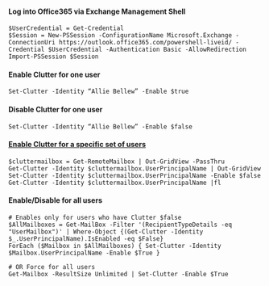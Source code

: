 #### Log into Office365 via Exchange Management Shell
    $UserCredential = Get-Credential 
    $Session = New-PSSession -ConfigurationName Microsoft.Exchange -ConnectionUri https://outlook.office365.com/powershell-liveid/ -Credential $UserCredential -Authentication Basic -AllowRedirection 
    Import-PSSession $Session 

#### Enable Clutter for one user
    Set-Clutter -Identity “Allie Bellew” -Enable $true

#### Disable Clutter for one user
    Set-Clutter -Identity “Allie Bellew” -Enable $false

#### [Enable Clutter for a specific set of users](https://community.spiceworks.com/how_to/128158-how-to-turn-off-clutter-for-office-365-user-all-users)

    $cluttermailbox = Get-RemoteMailbox | Out-GridView -PassThru 
    Get-Clutter -Identity $cluttermailbox.UserPrincipalName | Out-GridView 
    Set-Clutter -Identity $cluttermailbox.UserPrincipalName -Enable $false 
    Get-Clutter -Identity $cluttermailbox.UserPrincipalName |fl

#### Enable/Disable for all users
    # Enables only for users who have Clutter $false
    $AllMailboxes = Get-MailBox -Filter '(RecipientTypeDetails -eq "UserMailbox")' | Where-Object {(Get-Clutter -Identity $_.UserPrincipalName).IsEnabled -eq $False}
    ForEach ($Mailbox in $AllMailboxes) { Set-Clutter -Identity $Mailbox.UserPrincipalName -Enable $True }

    # OR Force for all users
    Get-Mailbox -ResultSize Unlimited | Set-Clutter -Enable $True
